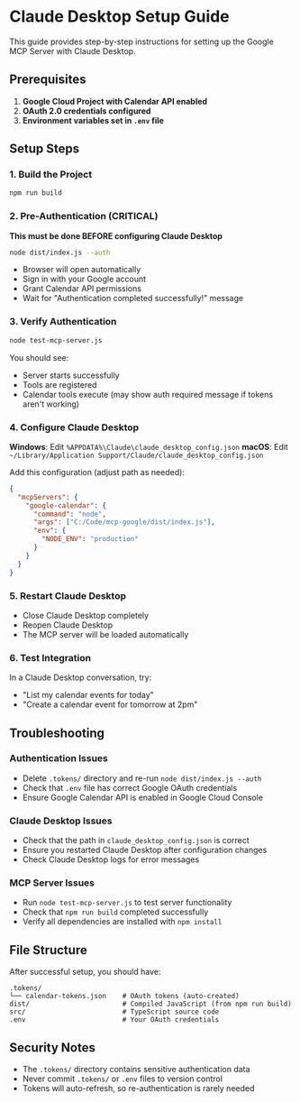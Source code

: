 # Claude Desktop Setup Guide

This guide provides step-by-step instructions for setting up the Google MCP Server with Claude Desktop.

## Prerequisites

1. **Google Cloud Project with Calendar API enabled**
2. **OAuth 2.0 credentials configured**
3. **Environment variables set in `.env` file**

## Setup Steps

### 1. Build the Project
```bash
npm run build
```

### 2. Pre-Authentication (CRITICAL)
**This must be done BEFORE configuring Claude Desktop**

```bash
node dist/index.js --auth
```

- Browser will open automatically
- Sign in with your Google account
- Grant Calendar API permissions
- Wait for "Authentication completed successfully!" message

### 3. Verify Authentication
```bash
node test-mcp-server.js
```

You should see:
- Server starts successfully
- Tools are registered
- Calendar tools execute (may show auth required message if tokens aren't working)

### 4. Configure Claude Desktop

**Windows**: Edit `%APPDATA%\Claude\claude_desktop_config.json`
**macOS**: Edit `~/Library/Application Support/Claude/claude_desktop_config.json`

Add this configuration (adjust path as needed):

```json
{
  "mcpServers": {
    "google-calendar": {
      "command": "node",
      "args": ["C:/Code/mcp-google/dist/index.js"],
      "env": {
        "NODE_ENV": "production"
      }
    }
  }
}
```

### 5. Restart Claude Desktop
- Close Claude Desktop completely
- Reopen Claude Desktop
- The MCP server will be loaded automatically

### 6. Test Integration
In a Claude Desktop conversation, try:
- "List my calendar events for today"
- "Create a calendar event for tomorrow at 2pm"

## Troubleshooting

### Authentication Issues
- Delete `.tokens/` directory and re-run `node dist/index.js --auth`
- Check that `.env` file has correct Google OAuth credentials
- Ensure Google Calendar API is enabled in Google Cloud Console

### Claude Desktop Issues
- Check that the path in `claude_desktop_config.json` is correct
- Ensure you restarted Claude Desktop after configuration changes
- Check Claude Desktop logs for error messages

### MCP Server Issues
- Run `node test-mcp-server.js` to test server functionality
- Check that `npm run build` completed successfully
- Verify all dependencies are installed with `npm install`

## File Structure
After successful setup, you should have:
```
.tokens/
└── calendar-tokens.json    # OAuth tokens (auto-created)
dist/                       # Compiled JavaScript (from npm run build)
src/                        # TypeScript source code
.env                        # Your OAuth credentials
```

## Security Notes
- The `.tokens/` directory contains sensitive authentication data
- Never commit `.tokens/` or `.env` files to version control
- Tokens will auto-refresh, so re-authentication is rarely needed
